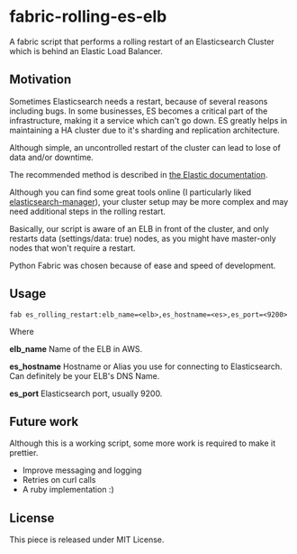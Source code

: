# fabric-rolling-es-elb
A fabric script that performs a rolling restart of an Elasticsearch Cluster which is behind an Elastic Load Balancer.

## Motivation
Sometimes Elasticsearch needs a restart, because of several reasons including bugs.
In some businesses, ES becomes a critical part of the infrastructure, making it a service which can't go down.
ES greatly helps in maintaining a HA cluster due to it's sharding and replication architecture.

Although simple, an uncontrolled restart of the cluster can lead to lose of data and/or downtime.

The recommended method is described in [the Elastic documentation](https://www.elastic.co/guide/en/elasticsearch/guide/current/_rolling_restarts.html).

Although you can find some great tools online (I particularly liked [elasticsearch-manager](https://github.com/boldfield/elasticsearch-manager)), your cluster setup may be more complex and may need additional steps in the rolling restart.

Basically, our script is aware of an ELB in front of the cluster, and only restarts data (settings/data: true) nodes, as you might have master-only nodes that won't require a restart.

Python Fabric was chosen because of ease and speed of development.

## Usage
    fab es_rolling_restart:elb_name=<elb>,es_hostname=<es>,es_port=<9200>

Where

**elb_name**
    Name of the ELB in AWS.

**es_hostname**
    Hostname or Alias you use for connecting to Elasticsearch. Can definitely be your ELB's DNS Name.

**es_port**
    Elasticsearch port, usually 9200.

## Future work
Although this is a working script, some more work is required to make it prettier.

* Improve messaging and logging
* Retries on curl calls
* A ruby implementation :)

## License
This piece is released under MIT License.
